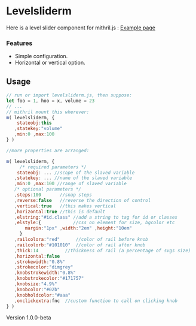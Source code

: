 Levelsliderm
============
Here is a level slider component for mithril.js : [Example page](http://strainer.github.io/levelsliderm/)

### Features

* Simple configuration.   
* Horizontal or vertical option.

Usage
-----
```javascript 
// run or import levelsliderm.js, then suppose:
let foo = 1, hoo = x, volume = 23 
// ...
// mithril mount this wherever:
m( levelsliderm, { 
    stateobj:this 
   ,statekey:"volume"
   ,min:0 ,max:100 
} )

//more properties are arranged:

m( levelsliderm, { 
	 /* required parameters */
    stateobj: ... //scope of the slaved variable
   ,statekey: ... //name of the slaved variable
   ,min:0 ,max:100 //range of slaved variable
   /* optional parameters */
   ,steps:100       //snap steps
   ,reverse:false   //reverse the direction of control
   ,vertical:true   //this makes vertical
   ,horizontal:true //this is default
   ,elstring:"#id.class" //add a string to tag for id or classes
   ,elstyle:{            //css on element for size, bgcolor etc
	   margin:"1px" ,width:"2em" ,height:"10em" 
	 }
   ,railcolora:"red"      //color of rail before knob
   ,railcolorb:"#101010"  //color of rail after knob
   ,thick:14          //thickness of rail (a percentage of svgs size)
   ,horizontal:false
   ,strokewidth:"0.8%"
   ,strokecolor:"dimgrey"
   ,knobstrokewidth:"0.8%"
   ,knobstrokecolor:"#171757"
   ,knobsize:"4.9%"
   ,knobcolor:"#02b"   
   ,knobholdcolor:"#aaa"
   ,onclickextra:fnc  //custom function to call on clicking knob
} )
```

Version 1.0.0-beta
